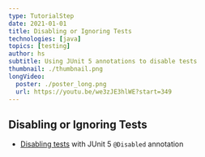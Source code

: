 ```yaml
---
type: TutorialStep
date: 2021-01-01
title: Disabling or Ignoring Tests
technologies: [java]
topics: [testing]
author: hs
subtitle: Using JUnit 5 annotations to disable tests
thumbnail: ./thumbnail.png
longVideo:
  poster: ./poster_long.png
  url: https://youtu.be/we3zJE3hlWE?start=349
---
```


## Disabling or Ignoring Tests
- [Disabling tests](https://junit.org/junit5/docs/current/user-guide/#writing-tests-disabling) with JUnit 5 `@Disabled` annotation
